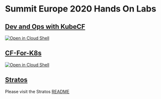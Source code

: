 # Summit Europe 2020 Hands On Labs

## [Dev and Ops with KubeCF](https://github.com/cloudfoundry/summit-hands-on-labs/tree/master/eu-2020/kubecf)
[![Open in Cloud Shell](http://gstatic.com/cloudssh/images/open-btn.svg)](https://console.cloud.google.com/cloudshell/editor?shellonly=true&cloudshell_git_repo=https%3A%2F%2Fgithub.com%2Frohitsakala%2Fsummit-hands-on-labs&cloudshell_working_dir=eu-2020%2FKubeCF&cloudshell_tutorial=README.md)

## [CF-For-K8s](https://github.com/cloudfoundry/summit-hands-on-labs/tree/master/eu-2020/cf-for-k8s)
[![Open in Cloud Shell](http://gstatic.com/cloudssh/images/open-btn.svg)](https://console.cloud.google.com/cloudshell/editor?cloudshell_git_repo=https%3A%2F%2Fgithub.com%2Fcloudfoundry%2Fsummit-hands-on-labs&cloudshell_working_dir=eu-2020%2FCF-for-K8s&cloudshell_tutorial=README.md)

## [Stratos](https://github.com/cloudfoundry/summit-hands-on-labs/tree/master/eu-2020/Stratos)
Please visit the Stratos [README](https://github.com/cloudfoundry/summit-hands-on-labs/tree/master/eu-2020/Stratos)
